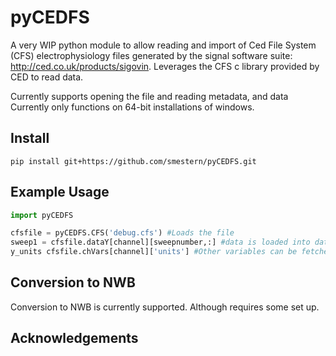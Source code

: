# pyCEDFS

A very WIP python module to allow reading and import of Ced File System (CFS) electrophysiology files generated by 
the signal software suite: http://ced.co.uk/products/sigovin.
Leverages the CFS c library provided by CED to read data.

Currently supports opening the file and reading metadata, and data 
Currently only functions on 64-bit installations of windows. 

## Install  
``` 
pip install git+https://github.com/smestern/pyCEDFS.git
```
## Example Usage
```python
import pyCEDFS

cfsfile = pyCEDFS.CFS('debug.cfs') #Loads the file 
sweep1 = cfsfile.dataY[channel][sweepnumber,:] #data is loaded into dataY and dataX attributes.
y_units cfsfile.chVars[channel]['units'] #Other variables can be fetched from var dictionaries
```

## Conversion to NWB
Conversion to NWB is currently supported. Although requires some set up.





## Acknowledgements
